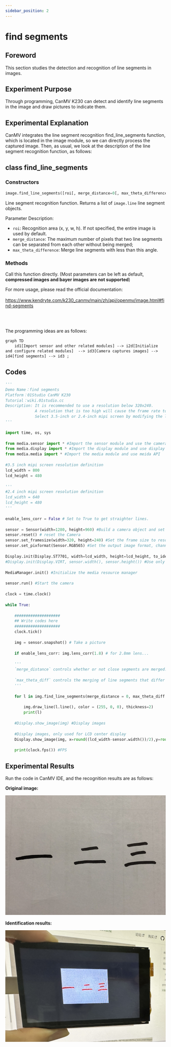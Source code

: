 ```yaml
---
sidebar_position: 2
---
```


# find segments

## Foreword
This section studies the detection and recognition of line segments in images.

## Experiment Purpose
Through programming, CanMV K230 can detect and identify line segments in the image and draw pictures to indicate them.

## Experimental Explanation

CanMV integrates the line segment recognition find_line_segments function, which is located in the image module, so we can directly process the captured image. Then, as usual, we look at the description of the line segment recognition function, as follows:

## class find_line_segments

### Constructors
```python
image.find_line_segments([roi[, merge_distance=0[, max_theta_difference=15]]])
```
Line segment recognition function. Returns a list of `image.line` line segment objects.

Parameter Description:
- `roi`: Recognition area (x, y, w, h). If not specified, the entire image is used by default.
- `merge_distance`: The maximum number of pixels that two line segments can be separated from each other without being merged;
- `max_theta_difference`: Merge line segments with less than this angle.

### Methods

Call this function directly. (Most parameters can be left as default, **compressed images and bayer images are not supported**)

For more usage, please read the official documentation:<br></br>
https://www.kendryte.com/k230_canmv/main/zh/api/openmv/image.html#find-segments

<br></br>

The programming ideas are as follows:

```mermaid
graph TD
    id1[Import sensor and other related modules] --> i2d[Initialize and configure related modules]  --> id3[Camera captures images] --> id4[find segments] --> id3 ;
```

## Codes

```python
'''
Demo Name：find segments
Platform：01Studio CanMV K230
Tutorial：wiki.01studio.cc
Description: It is recommended to use a resolution below 320x240. 
             A resolution that is too high will cause the frame rate to drop.
             Select 3.5-inch or 2.4-inch mipi screen by modifying the lcd_width and lcd_height parameter values.
'''

import time, os, sys

from media.sensor import * #Import the sensor module and use the camera API
from media.display import * #Import the display module and use display API
from media.media import * #Import the media module and use meida API

#3.5 inch mipi screen resolution definition
lcd_width = 800
lcd_height = 480

'''
#2.4 inch mipi screen resolution definition
lcd_width = 640
lcd_height = 480
'''

enable_lens_corr = False # Set to True to get straighter lines.

sensor = Sensor(width=1280, height=960) #Build a camera object and set the camera image length and width to 4:3
sensor.reset() # reset the Camera
sensor.set_framesize(width=320, height=240) #Set the frame size to resolution (320x240), default channel 0
sensor.set_pixformat(Sensor.RGB565) #Set the output image format, channel 0

Display.init(Display.ST7701, width=lcd_width, height=lcd_height, to_ide=True) #Use mipi lcd and IDE buffer to display images at the same time
#Display.init(Display.VIRT, sensor.width(), sensor.height()) #Use only the IDE buffer to display images

MediaManager.init() #Initialize the media resource manager

sensor.run() #Start the camera

clock = time.clock()

while True:

    ####################
    ## Write codes here
    ####################
    clock.tick()

    img = sensor.snapshot() # Take a picture

    if enable_lens_corr: img.lens_corr(1.8) # for 2.8mm lens...

    '''
    `merge_distance` controls whether or not close segments are merged. A value of 0 (default) means no merging. A value of 1 means that segments that are 1 pixel closer are merged. So you can control the number of detected segments by changing this parameter.

    `max_theta_diff` controls the merging of line segments that differ by a certain angle. The default is 15 degrees, which means that line segments within 15 degrees will be merged.
    '''

    for l in img.find_line_segments(merge_distance = 0, max_theta_diff = 5):

        img.draw_line(l.line(), color = (255, 0, 0), thickness=2)
        print(l)

    #Display.show_image(img) #Display images

    #Display images, only used for LCD center display
    Display.show_image(img, x=round((lcd_width-sensor.width())/2),y=round((lcd_height-sensor.height())/2))

    print(clock.fps()) #FPS

```

## Experimental Results

Run the code in CanMV IDE, and the recognition results are as follows:

**Original image:**

![circles](./img/find_segments/find_segments1.png)

**Identification results:**

![circles](./img/find_segments/find_segments2.png)